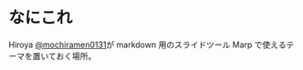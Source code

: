 # なにこれ
Hiroya [@mochiramen0131](twitter.com/mochiramen0131)が markdown 用のスライドツール Marp で使えるテーマを置いておく場所。
